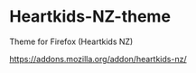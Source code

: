 # Heartkids-NZ-theme
Theme for Firefox (Heartkids NZ)

https://addons.mozilla.org/addon/heartkids-nz/
